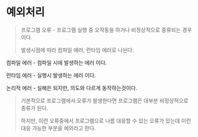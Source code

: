 # 예외처리 

> 프로그램 오류 - 프로그램 실행 중 오작동을 하거나 비정상적으로 종류되는 경우이다.
> 
> 발생시점에 따라 컴파일 에러, 런타임 에러로 나뉜다.

컴파일 에러 - 컴파일 시에 발생하는 에러 이다.

런타임 에러 - 실행시 발생하는 에러 이다.
  
논리적 에러 - 실해은 되지만, 의도와 다르게 동작하는것이다.

> 기본적으로 프로그램에서 오류가 발생한다면 프로그램은 대부분 비정상적으로 종류가 된다.
> 
> 하지만, 이런 오류중에서 프로그램으로 나름 대응할 수 있는 오류가 있는데 이런 대응 가능한 부분을 예외라고 한다.

